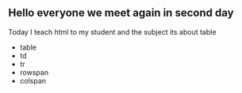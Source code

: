 ## Hello everyone we meet again in second day
Today I teach html to my student and the subject its about table
* table
* td
* tr
* rowspan
* colspan
